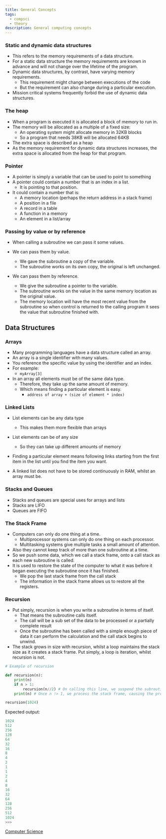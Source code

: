 ```yaml
---
title: General Concepts
tags:
  - compsci
  - theory
description: General computing concepts
---
```


### Static and dynamic data structures

- This refers to the memory requirements of a data structure.
- For a static data structure the memory requirements are known in advance and will not change over the lifetime of the program.
- Dynamic data structures, by contrast, have varying memory requirements.
	- This requirement might change between executions of the code
	- But the requirement can also change during a particular execution.
- Mission critical systems frequently forbid the use of dynamic data structures.

### The heap

- When a program is executed it is allocated a block of memory to run in.
- The memory will be allocated as a multiple of a fixed size:
	- An operating system might allocate memory in 32KB blocks
	- So a program that needs 38KB will be allocated 64KB
- The extra space is described as a heap
- As the memory requirement for dynamic data structures increases, the extra space is allocated from the heap for that program.

### Pointer

- A pointer is simply a variable that can be used to point to something
- A pointer could contain a number that is an index in a list.
	- It is pointing to that position.
- It could contain a number that is:
	- A memory location (perhaps the return address in a stack frame)
	- A position in a file
	- A record in a table
	- A function in a memory
	- An element in a list/array

### Passing by value or by reference

- When calling a subroutine we can pass it some values.

- We can pass them by value.
	- We gave the subroutine a copy of the variable.
	- The subroutine works on its own copy, the original is left unchanged.
- We can pass them by reference.
	- We give the subroutine a pointer to the variable.
	- The subroutine works on the value in the same memory location as the original value.
	- The memory location will have the most recent value from the subroutine so when control is returned to the calling program it sees the value that subroutine finished with.

## Data Structures

### Arrays

- Many programming languages have a data structure called an array.
- An array is a single identifier with many values.
- You reference the specific value by using the identifier and an index.
- For example:
	- `myArray[3]`
- In an array all elements must be of the same data type. 
	- Therefore, they take up the same amount of memory.
	- Which means finding a particular element is easy.
		- `address of array + (size of element * index)`

### Linked Lists

- List elements can be any data type
	- This makes them more flexible than arrays
- List elements can be of any size
	- So they can take up different amounts of memory
- Finding a particular element means following links starting from the first item in the list until you find the item you want.

- A linked list does not have to be stored continuously in RAM, whilst an array must be.

### Stacks and Queues

- Stacks and queues are special uses for arrays and lists
- Stacks are LIFO
- Queues are FIFO

### The Stack Frame

- Computers can only do one thing at a time.
	- Multiprocessor systems can only do one thing on each processor.
	- Multitasking systems give multiple tasks a small amount of attention.
- Also they cannot keep track of more than one subroutine at a time.
- So we push some data, which we call a stack frame, onto a call stack as each new subroutine is called.
- It is used to restore the state of the computer to what it was before it began executing the subroutine once it has finished.
	- We pop the last stack frame from the call stack
	- The information in the stack frame allows us to restore all the registers.

### Recursion

- Put simply, recursion is when you write a subroutine in terms of itself.
	- That means the subroutine calls itself.
	- The call will be a sub set of the data to be processed or a partially complete result
	- Once the subroutine has been called with a simple enough piece of data it can perform the calculation and the call stack begins to unwind.
- The stack grows in size with recursion, whilst a loop maintains the stack size as it creates a stack frame. Put simply, a loop is iteration, whilst recursion is not.

```py
# Example of recursion

def recursion(n):
	print(n)
	if n > 1:
		recursion(n//2) # On calling this line, we suspend the subroutine and add it to the stack frame
	print(n) # Once n !> 1, we process the stack frame, causing the program to spit out the inverse of what it previously printed.

recursion(1024)
```

Expected output:
```py
1024
512
256
128
64
32
16
8
4
2
1
1
2
4
8
16
32
64
128
256
512
1024
>>>
```


[Computer Science](/ComputerScience)